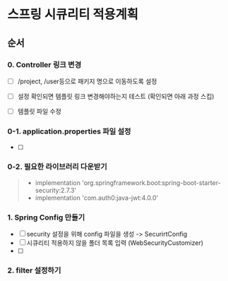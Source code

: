 # 스프링 시큐리티  적용계획
## 순서

### 0. Controller 링크 변경 
- [ ]  /project, /user등으로 패키지 명으로 이동하도록 설정
- [ ] 설정 확인되면 템플릿 링크 변경해야하는지 테스트 (확인되면 아래 과정 스킵)
- [ ] 템플릿 파일 수정


### 0-1. application.properties 파일 설정 
- [ ]

### 0-2. 필요한 라이브러리 다운받기
>- implementation 'org.springframework.boot:spring-boot-starter-security:2.7.3'
>- implementation 'com.auth0:java-jwt:4.0.0'




### 1. Spring Config 만들기 
- [ ] security 설정을 위해 config 파일을 생성 -> SecurirtConfig
- [ ] 시큐리티 적용하지 않을 폴더 목록 입력 (WebSecurityCustomizer)
- [ ] 


### 2. filter 설정하기












